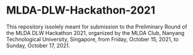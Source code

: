 # MLDA-DLW-Hackathon-2021
This repository issolely meant for submission to the Preliminary Round of the MLDA DLW Hackathon 2021, organized by the MLDA Club, Nanyang Technological University, Singapore, from Friday, October 15, 2021, to Sunday, October 17, 2021.
